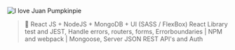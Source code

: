 
![I love Juan Pumpkinpie](https://res.cloudinary.com/ds4utwlks/image/upload/v1611403458/githubcover_j1nvnb.jpg)



> 🧪 React JS + NodeJS + MongoDB + UI (SASS / FlexBox)
> React Library test and JEST, Handle errors, routers, forms, Errorboundaries | NPM and webpack | Mongoose, Server JSON REST API's and Auth
